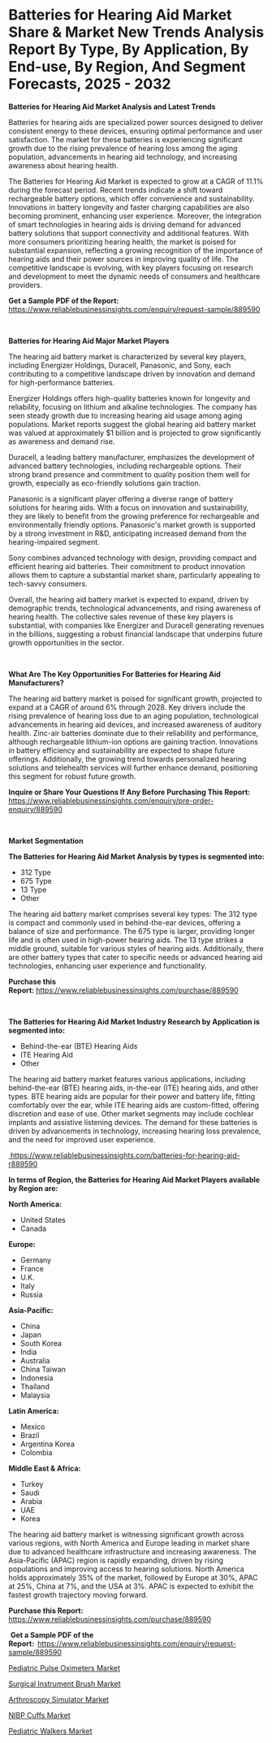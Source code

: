 <p><h1>Batteries for Hearing Aid Market Share & Market New Trends Analysis Report By Type, By Application, By End-use, By Region, And Segment Forecasts, 2025 - 2032</h1></p><p><strong>Batteries for Hearing Aid Market Analysis and Latest Trends</strong></p>
<p><p>Batteries for hearing aids are specialized power sources designed to deliver consistent energy to these devices, ensuring optimal performance and user satisfaction. The market for these batteries is experiencing significant growth due to the rising prevalence of hearing loss among the aging population, advancements in hearing aid technology, and increasing awareness about hearing health. </p><p>The Batteries for Hearing Aid Market is expected to grow at a CAGR of 11.1% during the forecast period. Recent trends indicate a shift toward rechargeable battery options, which offer convenience and sustainability. Innovations in battery longevity and faster charging capabilities are also becoming prominent, enhancing user experience. Moreover, the integration of smart technologies in hearing aids is driving demand for advanced battery solutions that support connectivity and additional features. With more consumers prioritizing hearing health, the market is poised for substantial expansion, reflecting a growing recognition of the importance of hearing aids and their power sources in improving quality of life. The competitive landscape is evolving, with key players focusing on research and development to meet the dynamic needs of consumers and healthcare providers.</p></p>
<p><strong>Get a Sample PDF of the Report:&nbsp;</strong> <a href="https://www.reliablebusinessinsights.com/enquiry/request-sample/889590?utm_campaign=950&utm_medium=2&utm_source=Github&utm_content=ia&utm_term=03032025&utm_id=batteries-for-hearing-aid">https://www.reliablebusinessinsights.com/enquiry/request-sample/889590</a></p>
<p>&nbsp;</p>
<p><strong>Batteries for Hearing Aid Major Market Players</strong></p>
<p><p>The hearing aid battery market is characterized by several key players, including Energizer Holdings, Duracell, Panasonic, and Sony, each contributing to a competitive landscape driven by innovation and demand for high-performance batteries.</p><p>Energizer Holdings offers high-quality batteries known for longevity and reliability, focusing on lithium and alkaline technologies. The company has seen steady growth due to increasing hearing aid usage among aging populations. Market reports suggest the global hearing aid battery market was valued at approximately $1 billion and is projected to grow significantly as awareness and demand rise.</p><p>Duracell, a leading battery manufacturer, emphasizes the development of advanced battery technologies, including rechargeable options. Their strong brand presence and commitment to quality position them well for growth, especially as eco-friendly solutions gain traction.</p><p>Panasonic is a significant player offering a diverse range of battery solutions for hearing aids. With a focus on innovation and sustainability, they are likely to benefit from the growing preference for rechargeable and environmentally friendly options. Panasonic's market growth is supported by a strong investment in R&D, anticipating increased demand from the hearing-impaired segment.</p><p>Sony combines advanced technology with design, providing compact and efficient hearing aid batteries. Their commitment to product innovation allows them to capture a substantial market share, particularly appealing to tech-savvy consumers.</p><p>Overall, the hearing aid battery market is expected to expand, driven by demographic trends, technological advancements, and rising awareness of hearing health. The collective sales revenue of these key players is substantial, with companies like Energizer and Duracell generating revenues in the billions, suggesting a robust financial landscape that underpins future growth opportunities in the sector.</p></p>
<p>&nbsp;</p>
<p><strong>What Are The Key Opportunities For Batteries for Hearing Aid Manufacturers?</strong></p>
<p><p>The hearing aid battery market is poised for significant growth, projected to expand at a CAGR of around 6% through 2028. Key drivers include the rising prevalence of hearing loss due to an aging population, technological advancements in hearing aid devices, and increased awareness of auditory health. Zinc-air batteries dominate due to their reliability and performance, although rechargeable lithium-ion options are gaining traction. Innovations in battery efficiency and sustainability are expected to shape future offerings. Additionally, the growing trend towards personalized hearing solutions and telehealth services will further enhance demand, positioning this segment for robust future growth.</p></p>
<p><strong>Inquire or Share Your Questions If Any Before Purchasing This Report:</strong> <a href="https://www.reliablebusinessinsights.com/enquiry/pre-order-enquiry/889590?utm_campaign=950&utm_medium=2&utm_source=Github&utm_content=ia&utm_term=03032025&utm_id=batteries-for-hearing-aid">https://www.reliablebusinessinsights.com/enquiry/pre-order-enquiry/889590</a></p>
<p>&nbsp;</p>
<p><strong>Market Segmentation</strong></p>
<p><strong>The Batteries for Hearing Aid Market Analysis by types is segmented into:</strong></p>
<p><ul><li>312 Type</li><li>675 Type</li><li>13 Type</li><li>Other</li></ul></p>
<p><p>The hearing aid battery market comprises several key types: The 312 type is compact and commonly used in behind-the-ear devices, offering a balance of size and performance. The 675 type is larger, providing longer life and is often used in high-power hearing aids. The 13 type strikes a middle ground, suitable for various styles of hearing aids. Additionally, there are other battery types that cater to specific needs or advanced hearing aid technologies, enhancing user experience and functionality.</p></p>
<p><strong>Purchase this Report:&nbsp;</strong><a href="https://www.reliablebusinessinsights.com/purchase/889590?utm_campaign=950&utm_medium=2&utm_source=Github&utm_content=ia&utm_term=03032025&utm_id=batteries-for-hearing-aid">https://www.reliablebusinessinsights.com/purchase/889590</a></p>
<p>&nbsp;</p>
<p><strong>The Batteries for Hearing Aid Market Industry Research by Application is segmented into:</strong></p>
<p><ul><li>Behind-the-ear (BTE) Hearing Aids</li><li>ITE Hearing Aid</li><li>Other</li></ul></p>
<p><p>The hearing aid battery market features various applications, including behind-the-ear (BTE) hearing aids, in-the-ear (ITE) hearing aids, and other types. BTE hearing aids are popular for their power and battery life, fitting comfortably over the ear, while ITE hearing aids are custom-fitted, offering discretion and ease of use. Other market segments may include cochlear implants and assistive listening devices. The demand for these batteries is driven by advancements in technology, increasing hearing loss prevalence, and the need for improved user experience.</p></p>
<p><a href="https://www.reliablebusinessinsights.com/batteries-for-hearing-aid-r889590?utm_campaign=950&utm_medium=2&utm_source=Github&utm_content=ia&utm_term=03032025&utm_id=batteries-for-hearing-aid">&nbsp;https://www.reliablebusinessinsights.com/batteries-for-hearing-aid-r889590</a></p>
<p><strong>In terms of Region, the Batteries for Hearing Aid Market Players available by Region are:</strong></p>
<p>
    <p> <strong> North America: </strong>
        <ul>
            <li>United States</li>
            <li>Canada</li>
        </ul>
        </p> 
    <p> <strong> Europe: </strong>
        <ul>
            <li>Germany</li>
            <li>France</li>
            <li>U.K.</li>
            <li>Italy</li>
            <li>Russia</li>
        </ul>
        </p> 
    <p> <strong> Asia-Pacific: </strong>
        <ul>
            <li>China</li>
            <li>Japan</li>
            <li>South Korea</li>
            <li>India</li>
            <li>Australia</li>
            <li>China Taiwan</li>
            <li>Indonesia</li>
            <li>Thailand</li>
            <li>Malaysia</li>
        </ul>
        </p> 
    <p> <strong> Latin America: </strong>
        <ul>
            <li>Mexico</li>
            <li>Brazil</li>
            <li>Argentina Korea</li>
            <li>Colombia</li>
        </ul>
        </p> 
    <p> <strong> Middle East & Africa: </strong>
        <ul>
            <li>Turkey</li>
            <li>Saudi</li>
            <li>Arabia</li>
            <li>UAE</li>
            <li>Korea</li>
        </ul>
    </p>
    </p>
<p><p>The hearing aid battery market is witnessing significant growth across various regions, with North America and Europe leading in market share due to advanced healthcare infrastructure and increasing awareness. The Asia-Pacific (APAC) region is rapidly expanding, driven by rising populations and improving access to hearing solutions. North America holds approximately 35% of the market, followed by Europe at 30%, APAC at 25%, China at 7%, and the USA at 3%. APAC is expected to exhibit the fastest growth trajectory moving forward.</p></p>
<p><strong>Purchase this Report: </strong><a href="https://www.reliablebusinessinsights.com/purchase/889590?utm_campaign=950&utm_medium=2&utm_source=Github&utm_content=ia&utm_term=03032025&utm_id=batteries-for-hearing-aid">https://www.reliablebusinessinsights.com/purchase/889590</a></p>
<p>&nbsp;<strong>Get a Sample PDF of the Report:&nbsp;&nbsp;</strong><a href="https://www.reliablebusinessinsights.com/enquiry/request-sample/889590?utm_campaign=950&utm_medium=2&utm_source=Github&utm_content=ia&utm_term=03032025&utm_id=batteries-for-hearing-aid">https://www.reliablebusinessinsights.com/enquiry/request-sample/889590</a></p>
<p><strong></strong></p>
<p><p><a href="https://github.com/skerretflossie9297/Market-Research-Report-List-1/blob/main/pediatric-pulse-oximeters-market.md?utm_campaign=950&utm_medium=2&utm_source=Github&utm_content=ia&utm_term=03032025&utm_id=batteries-for-hearing-aid">Pediatric Pulse Oximeters Market</a></p><p><a href="https://github.com/shondapmbau/Market-Research-Report-List-1/blob/main/surgical-instrument-brush-market.md?utm_campaign=950&utm_medium=2&utm_source=Github&utm_content=ia&utm_term=03032025&utm_id=batteries-for-hearing-aid">Surgical Instrument Brush Market</a></p><p><a href="https://github.com/MonroeBullock54/Market-Research-Report-List-1/blob/main/arthroscopy-simulator-market.md?utm_campaign=950&utm_medium=2&utm_source=Github&utm_content=ia&utm_term=03032025&utm_id=batteries-for-hearing-aid">Arthroscopy Simulator Market</a></p><p><a href="https://github.com/donnettaletizia/Market-Research-Report-List-1/blob/main/nibp-cuffs-market.md?utm_campaign=950&utm_medium=2&utm_source=Github&utm_content=ia&utm_term=03032025&utm_id=batteries-for-hearing-aid">NIBP Cuffs Market</a></p><p><a href="https://github.com/alberthagorsuch/Market-Research-Report-List-1/blob/main/pediatric-walkers-market.md?utm_campaign=950&utm_medium=2&utm_source=Github&utm_content=ia&utm_term=03032025&utm_id=batteries-for-hearing-aid">Pediatric Walkers Market</a></p></p>